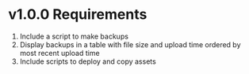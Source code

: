 # v1.0.0 Requirements

1. Include a script to make backups
2. Display backups in a table with file size and upload time ordered by most
   recent upload time
3. Include scripts to deploy and copy assets
